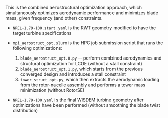 This is the combined aerostructural optimization approach, which simultaneously optimizes
aerodynamic performance and minimizes blade mass, given frequency (and other) constraints.

* `NREL-1.79-100.start.yaml` is the RWT geometry modified to have the target turbine specifications

* `mpi_aerostruct_opt.slurm` is the HPC job submission script that runs the following optimizations:

  1. `blade_aerostruct_opt.0.py` -- perform combined aerodynamics and structural optimization for
    LCOE (without a stall constraint)
  2. `blade_aerostruct_opt.1.py`, which starts from the previous converged design and introduces a
    stall constraint
  3. `tower_struct_opt.py`, which then extracts the aerodynamic loading from the rotor-nacelle
    assembly and performs a tower mass minimization (without RotorSE)

* `NREL-1.79-100.yaml` is the final WISDEM turbine geometry after optimizations have been performed
  (without smoothing the blade twist distribution)
